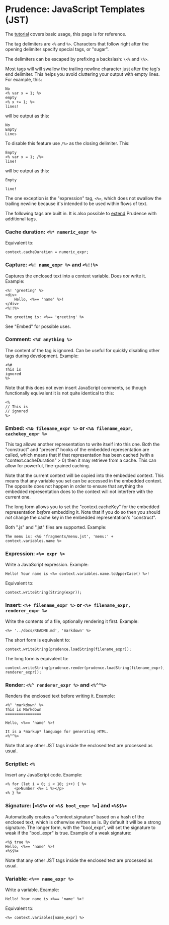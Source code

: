 Prudence: JavaScript Templates (JST)
====================================

The [tutorial](../README.md) covers basic usage, this page is for reference.

The tag delimiters are `<%` and `%>`. Characters that follow right after the opening delimiter
specify special tags, or "sugar".

The delimiters can be escaped by prefixing a backslash: `\<%` and `\%>`.

Most tags will will swallow the trailing newline character just after the tag's end delimiter.
This helps you avoid cluttering your output with empty lines. For example, this:

    No
    <% var x = 1; %>
    empty
    <% x += 1; %>
    lines!

will be output as this:

    No
    Empty
    Lines

To disable this feature use `/%>` as the closing delimiter. This:

    Empty
    <% var x = 1; /%>
    line!

will be output as this:

    Empty

    line!

The one exception is the "expression" tag, `<%=`, which does not swallow the trailing newline
because it's intended to be used within flows of text.

The following tags are built in. It is also possible to [extend](../platform/README.md#jst-sugar)
Prudence with additional tags.

### Cache duration: `<%* numeric_expr %>`

Equivalent to:

    context.cacheDuration = numeric_expr;

### Capture: `<%! name_expr %>` and `<%!!%>`

Captures the enclosed text into a context variable. Does *not* write it. Example:

    <%! 'greeting' %>
    <div>
        Hello, <%== 'name' %>!
    </div>
    <%!!%>

    The greeting is: <%== 'greeting' %>

See "Embed" for possible uses.

### Comment: `<%# anything %>`

The content of the tag is ignored. Can be useful for quickly disabling other tags
during development. Example:

    <%#
    This is
    ignored
    %>

Note that this does not even insert JavaScript comments, so though functionally
equivalent it is not quite identical to this:

    <%
    // This is
    // ignored
    %>

### Embed: `<%& filename_expr %>` or `<%& filename_expr, cachekey_expr %>`

This tag allows another representation to write itself into this one. Both the "construct"
and "present" hooks of the embedded representation are called, which means that if that
representation has been cached (with a "context.cacheDuration" > 0) then it may retrieve
from a cache. This can allow for powerful, fine-grained caching.

Note that the current context will be copied into the embedded context. This means that any
variable you set can be accessed in the embedded context. The opposite does not happen in
order to ensure that anything the embedded representation does to the context will not
interfere with the current one.

The long form allows you to set the "context.cacheKey" for the embedded representation
*before* embedding it. Note that if you do so then you should *not* change the cache key
in the embedded representation's "construct".

Both ".js" and ".jst" files are supported. Example:

    The menu is: <%& 'fragments/menu.jst', 'menu:' + context.variables.name %>

### Expression: `<%= expr %>`

Write a JavaScript expression. Example:

    Hello! Your name is <%= context.variables.name.toUpperCase() %>!

Equivalent to:

    context.writeString(String(expr));

### Insert: `<%+ filename_expr %>` or `<%+ filename_expr, renderer_expr %>`

Write the contents of a file, optionally rendering it first. Example:

    <%+ '../docs/README.md', 'markdown' %>

The short form is equivalent to:

    context.writeString(prudence.loadString(filename_expr));

The long form is equivalent to:

    context.writeString(prudence.render(prudence.loadString(filename_expr), renderer_expr));

### Render: `<%^ renderer_expr %>` and `<%^^%>`

Renders the enclosed text before writing it. Example:

    <%^ 'markdown' %>
    This is Markdown
    ================

    Hello, <%== 'name' %>!

    It is a *markup* language for generating HTML.
    <%^^%>

Note that any other JST tags inside the enclosed text are processed as usual.

### Scriptlet: `<%`

Insert any JavaScript code. Example:

    <% for (let i = 0; i < 10; i++) { %>
        <p>Number <%= i %></p>
    <% } %>

### Signature: [`<%$%>` or `<%$ bool_expr %>`] and `<%$$%>`

Automatically creates a "context.signature" based on a hash of the enclosed text,
which is otherwise written as is. By default it will be a strong signature. The
longer form, with the "bool_expr", will set the signature to weak if the "bool_expr"
is true. Example of a weak signature:

    <%$ true %>
    Hello, <%== 'name' %>!
    <%$$%>

Note that any other JST tags inside the enclosed text are processed as usual.

### Variable: `<%== name_expr %>`

Write a variable. Example:

    Hello! Your name is <%== 'name' %>!

Equivalent to:

    <%= context.variables[name_expr] %>
